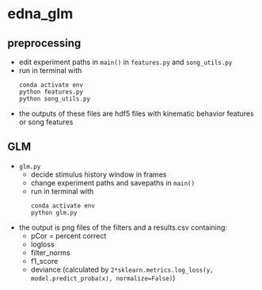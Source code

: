 # edna_glm

## preprocessing
- edit experiment paths in `main()` in `features.py` and `song_utils.py` 
- run in terminal with 
    ```
    conda activate env
    python features.py
    python song_utils.py
    ```
- the outputs of these files are hdf5 files with kinematic behavior features or song features

## GLM
- `glm.py`
  - decide stimulus history window in frames
  - change experiment paths and savepaths in `main()`
  - run in terminal with 
    ```
    conda activate env
    python glm.py
    ```
- the output is png files of the filters and a results.csv containing:
  - pCor = percent correct
  - logloss
  - filter_norms
  - f1_score
  - deviance (calculated by `2*sklearn.metrics.log_loss(y, model.predict_proba(x), normalize=False)`)